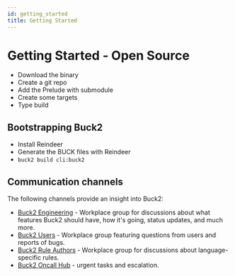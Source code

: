 ```yaml
---
id: getting_started
title: Getting Started
---
```


# Getting Started <FbInternalOnly> - Open Source </FbInternalOnly>

* Download the binary
* Create a git repo
* Add the Prelude with submodule
* Create some targets
* Type build

## Bootstrapping Buck2

* Install Reindeer
* Generate the BUCK files with Reindeer
* `buck2 build cli:buck2`

<FbInternalOnly>

## Communication channels

The following channels provide an insight into Buck2:

* [Buck2 Engineering](https://fb.workplace.com/groups/buck2prototyping) - Workplace group for discussions about what features Buck2 should have, how it's going, status updates, and much more.
* [Buck2 Users](https://fb.workplace.com/groups/buck2users) - Workplace group featuring questions from users and reports of bugs.
* [Buck2 Rule Authors](https://fb.workplace.com/groups/347532827186692) - Workplace group for discussions about language-specific rules.
* [Buck2 Oncall Hub](https://www.internalfb.com/intern/monitor/oncall_profile?oncall=buck2) - urgent tasks and escalation.

</FbInternalOnly>
